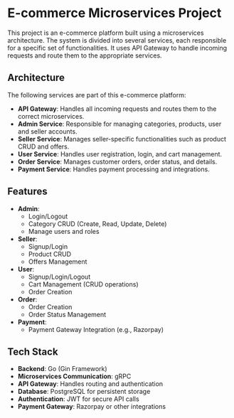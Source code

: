 # E-commerce Microservices Project

This project is an e-commerce platform built using a microservices architecture. The system is divided into several services, each responsible for a specific set of functionalities. It uses API Gateway to handle incoming requests and route them to the appropriate services.

## Architecture

The following services are part of this e-commerce platform:

- **API Gateway**: Handles all incoming requests and routes them to the correct microservices.
- **Admin Service**: Responsible for managing categories, products, user and seller accounts.
- **Seller Service**: Manages seller-specific functionalities such as product CRUD and offers.
- **User Service**: Handles user registration, login, and cart management.
- **Order Service**: Manages customer orders, order status, and details.
- **Payment Service**: Handles payment processing and integrations.

## Features

- **Admin**: 
  - Login/Logout
  - Category CRUD (Create, Read, Update, Delete)
  - Manage users and roles
- **Seller**:
  - Signup/Login
  - Product CRUD
  - Offers Management
- **User**:
  - Signup/Login/Logout
  - Cart Management (CRUD operations)
  - Order Creation
- **Order**:
  - Order Creation
  - Order Status Management
- **Payment**:
  - Payment Gateway Integration (e.g., Razorpay)

## Tech Stack

- **Backend**: Go (Gin Framework)
- **Microservices Communication**: gRPC
- **API Gateway**: Handles routing and authentication
- **Database**: PostgreSQL for persistent storage
- **Authentication**: JWT for secure API calls
- **Payment Gateway**: Razorpay or other integrations
